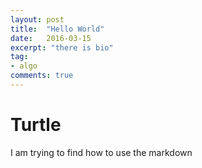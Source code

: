 ```yaml
---
layout: post
title:  "Hello World"
date:   2016-03-15
excerpt: "there is bio"
tag:
- algo
comments: true
---
```


# Turtle 
I am trying to find how to use the markdown

